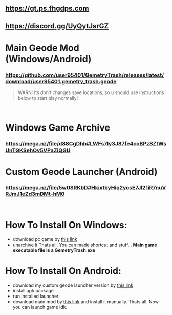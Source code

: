 ## https://gt.ps.fhgdps.com
## https://discord.gg/UyQytJsrGZ

# Main Geode Mod (Windows/Android)
### https://github.com/user95401/GemetryTrash/releases/latest/download/user95401.gemetry_trash.geode
> WARN: Its don't changes save locations, so u should use instructions below to start play normally!

`   `
# Windows Game Archive
### https://mega.nz/file/d88CgDhb#LWFs7ly3J87fe4coBPzSZtWsUnTGKSehOy5VPaZiQGU
# Custom Geode Launcher (Android)
### https://mega.nz/file/5w0SRKbD#HkixtbyHiq2yosE7JI21iR7nuVRJmJ1eZd3mDMt-hM0
`   `
# How To Install On Windows:
- download pc game by [this link](https://mega.nz/file/I09lACZT#tbC-FoW0853oIP2fVtqT58LDzfTWhpfKaDvwviff2wM)
- unarchive it
Thats all. You can made shortcut and stuff... **Main game executable file is a __GemetryTrash.exe__**

# How To Install On Android:
- download my custom geode launcher version by [this link](https://mega.nz/file/d88CgDhb#LWFs7ly3J87fe4coBPzSZtWsUnTGKSehOy5VPaZiQGU)
- install apk package
- run installed launcher
- download main mod by [this link](https://github.com/user95401/GemetryTrash/releases/latest/download/user95401.gemetry_trash.geode) and install it manually.
Thats all. Now you can launch game idk.
